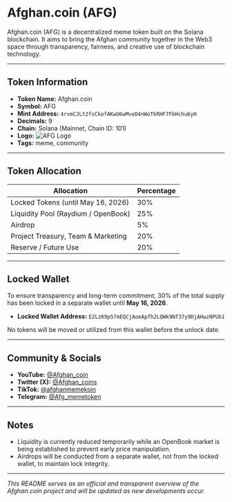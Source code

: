 
# Afghan.coin (AFG)

Afghan.coin (AFG) is a decentralized meme token built on the Solana blockchain. It aims to bring the Afghan community together in the Web3 space through transparency, fairness, and creative use of blockchain technology.

---

## Token Information

- **Token Name:** Afghan.coin  
- **Symbol:** AFG  
- **Mint Address:** `4rxmCJLt2fsCkofAKwU6wMveD4nWoTkRHF7FbHchu6yH`  
- **Decimals:** 9  
- **Chain:** Solana (Mainnet, Chain ID: 101)  
- **Logo:** ![AFG Logo](https://raw.githubusercontent.com/Afghancoin1/Afghan.coin/main/logo.png)  
- **Tags:** meme, community  

---

## Token Allocation

| Allocation                            | Percentage |
|--------------------------------------|------------|
| Locked Tokens (until May 16, 2026)   | 30%        |
| Liquidity Pool (Raydium / OpenBook)  | 25%        |
| Airdrop                              | 5%         |
| Project Treasury, Team & Marketing   | 20%        |
| Reserve / Future Use                 | 20%        |

---

## Locked Wallet

To ensure transparency and long-term commitment, 30% of the total supply has been locked in a separate wallet until **May 16, 2026**.

- **Locked Wallet Address:** `E2LzK9p57mEQCjAoeApfh2LQWk9Nf37y9DjAHwzNPUb1`

No tokens will be moved or utilized from this wallet before the unlock date.

---

## Community & Socials

- **YouTube:** [@Afghan_coin](https://www.youtube.com/@Afghan_coin)  
- **Twitter (X):** [@Afghan_coins](https://x.com/Afghan_coins?t=fUQIrIZUV1Pgd7LHib8uJA&s=09)  
- **TikTok:** [@afghanmemekoin](https://tiktok.com/@afghanmemekoin)  
- **Telegram:** [@Afg_memetoken](https://t.me/Afg_memetoken)

---

## Notes

- Liquidity is currently reduced temporarily while an OpenBook market is being established to prevent early price manipulation.  
- Airdrops will be conducted from a separate wallet, not from the locked wallet, to maintain lock integrity.

---

*This README serves as an official and transparent overview of the Afghan.coin project and will be updated as new developments occur.*